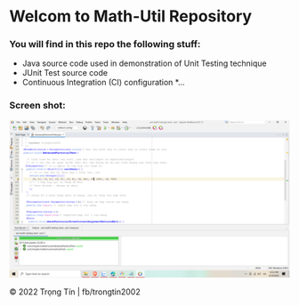 # Welcom to Math-Util Repository

### You will find in this repo the following stuff:
* Java source code used in demonstration of Unit Testing technique
* JUnit Test source code
* Continuous Integration (CI) configuration
*...

### Screen shot:
![JUnit - TDD](https://github.com/thaitrongtin/swt-bai03-testing-level--unit/blob/main/images/math-util-intro.png)

© 2022 Trọng Tín | fb/trongtin2002